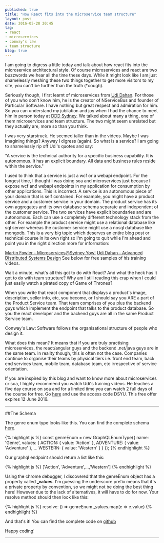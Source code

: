 ```yaml
---
published: true
title: "How React fits into the microservice team structure"
layout: post
date: 2016-05-28 20:45
tag:
- react
- microservices
- conway's law
- team structure
blog: true
---
```


I am going to digress a little today and talk about how react fits into the microservice architectural style. Of course microservices and 
react are two buzzwords we hear all the time these days. While it might look like I am just shamelessly meshing these two things 
together to get more visitors to my site, you can't be further than the truth (*cough). 

Seriously though, I first learnt of microservices from [Udi Dahan](http://udidahan.com). For those of you who don't know him, he is the 
creator of NServiceBus and founder of Particular Software. I have nothing but great respect and admiration for him. So you can 
understand my jubilation and joy when I had the chance to meet him in person today at [DDD Sydney](http://dddsydney.com.au). We talked
about many a thing, one of them microservices and team structure. The two might seem unrelated but they actually are, more so than you think.

I was very starstruck. He seemed taller than in the videos. Maybe I was imagining things? Anyway I digress (again). So what is a service? 
I am going to shamelessly rip off Udi's quotes and say:

"A service is the technical authority for a specific business capability. It is autonomous. It has an explicit boundary. All data
and business rules reside within the service."

I used to think that a service is just a wcf or a webapi endpoint. For the longest time, I thought I was doing soa and microservices just
because I expose wcf and webapi endpoints in my application for consumption by other applications. This is incorrect. A service is an autonomous 
piece of your domain that is self contained. For example, you might have a product service and a customer service in your domain. The product
service has its own aggregates and its own database schema separate and independent of the customer service. The two services have explicit
boundaries and are autonomous. Each can use a completely different technology stack from the other. For example the product service might use
a relational database like sql server whereas the customer service might use a nosql database like mongodb. This is a very big topic which deserves
an entire blog post or technical course in its own right so I'm going to quit while I'm ahead and point you in the right direction more for information:
  
[Martin Fowler - Microservices@Sydney Yow!](https://www.youtube.com/watch?v=Irlw-LGIJO4)
[Udi Dahan - Advanced Distributed Systems Design](http://udidahan.com/training/) See below for free samples of his training videos.

Wait a minute, what's all this got to do with React? And what the heck has it got to do with team structure? Why am I still reading this crap when I could 
just easily watch a pirated copy of Game of Thrones?

When you write that react component that displays a product's image, description, seller info, etc, you become, or I should say you ARE a part of
the Product Service team. That team comprises of you plus the backend guys which implement the endpoint that talks to the product database. So you 
the react developer and the backend guys are all in the same Product Service team.

Conway's Law: Software follows the organisational structure of people who design it.

What does this mean? It means that if you are truly practising microservices, the react/angular guys and the backend .net/java guys are in the same team. 
In reality though, this is often not the case. Companies continue to organise their teams by physical tiers i.e. front end team, back end services team, 
mobile team, database team, etc irrespective of service orientation.


 
If you are inspired by this blog and want to know more about microservices or soa, I highly recommend you watch Udi's training videos. He
teaches a five day course on soa and for a limited time you can watch 2 full days of the course for free. Go [here](http://go.particular.net/DSY16)
and use the access code DSYU. This free offer expires 12 June 2016.

---

##The Schema

The genre enum type looks like this. You can find the complete schema [here](https://github.com/yusinto/movie-time/blob/master/src/graphql/schema.js).

{% highlight js %}
const genreEnum = new GraphQLEnumType({
  name: 'Genre',
  values: {
    ACTION: {
      value: 'Action'
    },
    ADVENTURE: {
      value: 'Adventure'
    },
   ...
    WESTERN: {
      value: 'Western'
    }
  }
});
{% endhighlight %}

Our graphql endpoint should return a list like this:

{% highlight js %}
['Action', 'Adventure',...,'Western']
{% endhighlight %}

Using the chrome debugger, I discovered that the genreEnum object has a property called <b>_values</b>. I'm guessing the underscore
prefix means that it's a private property by convention, so we might not be doing the best thing here! However due to the lack of
alternatives, it will have to do for now. Your resolve method should then look like this:

{% highlight js %}
resolve: () => genreEnum._values.map(e => e.value)
{% endhighlight %}

And that's it! You can find the complete code on [github](https://github.com/yusinto/movie-time)

Happy coding!

---------------------------------------------------------------------------------------

